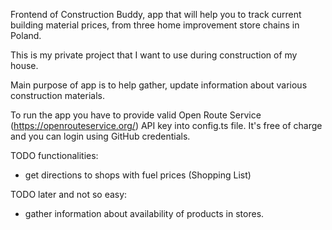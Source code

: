 Frontend of Construction Buddy, app that will help you to track current building material prices, from three home improvement store chains in Poland.

This is my private project that I want to use during construction of my house.

Main purpose of app is to help gather, update information about various construction materials. 

To run the app you have to provide valid Open Route Service (https://openrouteservice.org/) API key into config.ts file. 
It's free of charge and you can login using GitHub credentials.

TODO functionalities:

- get directions to shops with fuel prices (Shopping List)

TODO later and not so easy:
- gather information about availability of products in stores.
